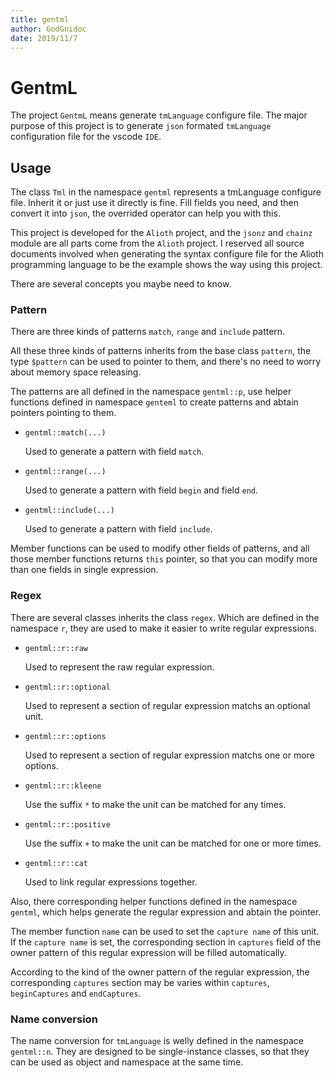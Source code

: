 ```yaml
---
title: gentml
author: GodGnidoc
date: 2019/11/7
---
```


# GentmL

The project `GentmL` means generate `tmLanguage` configure file. The major purpose of this project is to generate `json` formated `tmLanguage` configuration file for the vscode `IDE`.

## Usage

The class `Tml` in the namespace `gentml` represents a tmLanguage configure file. Inherit it or just use it directly is fine. Fill fields you need, and then convert it into `json`, the overrided operator can help you with this.

This project is developed for the `Alioth` project, and the `jsonz` and `chainz` module are all parts come from the `Alioth` project. I reserved all source documents involved when generating the syntax configure file for the Alioth programming language to be the example shows the way using this project.

There are several concepts you maybe need to know.

### Pattern

There are three kinds of patterns `match`, `range` and `include` pattern.

All these three kinds of patterns inherits from the base class `pattern`, the type `$pattern` can be used to pointer to them, and there's no need to worry about memory space releasing.

The patterns are all defined in the namespace `gentml::p`, use helper functions defined in namespace `genteml` to create patterns and abtain pointers pointing to them.

- `gentml::match(...)`
  
  Used to generate a pattern with field `match`.

- `gentml::range(...)`

  Used to generate a pattern with field `begin` and field `end`.

- `gentml::include(...)`
  
  Used to generate a pattern with field `include`.

Member functions can be used to modify other fields of patterns, and all those member functions returns `this` pointer, so that you can modify more than one fields in single expression.

### Regex

There are several classes inherits the class `regex`. Which are defined in the namespace `r`, they are used to make it easier to write regular expressions.

- `gentml::r::raw`
  
  Used to represent the raw regular expression.
- `gentml::r::optional`
  
  Used to represent a section of regular expression matchs an optional unit.
- `gentml::r::options`
  
  Used to represent a section of regular expression matchs one or more options.
- `gentml::r::kleene`
  
  Use the suffix `*` to make the unit can be matched for any times.
- `gentml::r::positive`
  
  Use the suffix `+` to make the unit can be matched for one or more times.
- `gentml::r::cat`
  
  Used to link regular expressions together.

Also, there corresponding helper functions defined in the namespace `gentml`, which helps generate the regular expression and abtain the pointer.

The member function `name` can be used to set the `capture name` of this unit. If the `capture name` is set, the corresponding section in `captures` field of the owner pattern of this regular expression will be filled automatically.

According to the kind of the owner pattern of the regular expression, the corresponding `captures` section may be varies within `captures`, `beginCaptures` and `endCaptures`.

### Name conversion

The name conversion for `tmLanguage` is welly defined in the namespace `gentml::n`. They are designed to be single-instance classes, so that they can be used as object and namespace at the same time.